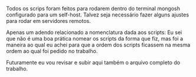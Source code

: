 Todos os scrips foram feitos para rodarem dentro do terminal mongosh configurado para um self-host. 
Talvez seja necessário fazer alguns ajustes para rodar em servidores remotos.

Apenas um adendo relacionado a nomenclatura dada aos scripts:
Eu sei que não é uma boa prática nomear os scripts da forma que fiz, mas foi a maneira ao qual eu
achei para que a ordem dos scripts ficassem na mesma ordem ao qual foi pedido no trabalho.

  

Futuramente eu vou revisar e subir aqui também o arquivo completo do trabalho.

